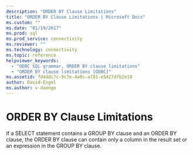 ```yaml
---
description: "ORDER BY Clause Limitations"
title: "ORDER BY Clause Limitations | Microsoft Docs"
ms.custom: ""
ms.date: "01/19/2017"
ms.prod: sql
ms.prod_service: connectivity
ms.reviewer: ""
ms.technology: connectivity
ms.topic: reference
helpviewer_keywords: 
  - "ODBC SQL grammar, ORDER BY clause limitations"
  - "ORDER BY clause limitations [ODBC]"
ms.assetid: fd4ddc7c-9c7e-4a0c-a781-e5427dfb2e18
author: David-Engel
ms.author: v-daenge
---
```

# ORDER BY Clause Limitations
If a SELECT statement contains a GROUP BY clause and an ORDER BY clause, the ORDER BY clause can contain only a column in the result set or an expression in the GROUP BY clause.
